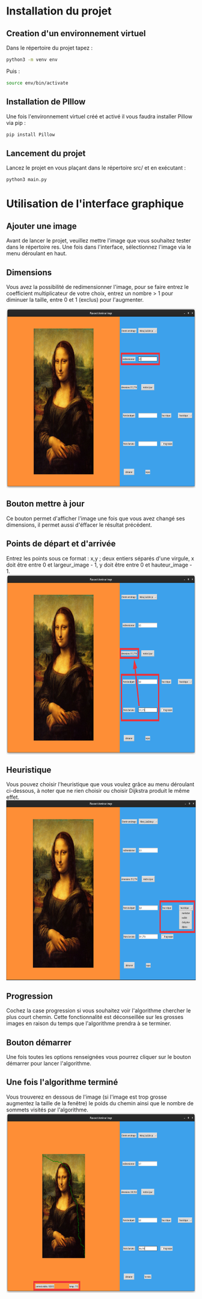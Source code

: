 # Installation du projet
## Creation d'un environnement virtuel
Dans le répertoire du projet tapez :
```bash
python3 -m venv env
```
Puis :
```bash
source env/bin/activate
```
## Installation de PIllow
Une fois l'environnement virtuel créé et activé il vous faudra installer Pillow via pip :
```bash
pip install Pillow
```
## Lancement du projet
Lancez le projet en vous plaçant dans le répertoire src/ et en exécutant :
```bash
python3 main.py
```
# Utilisation de l'interface graphique
## Ajouter une image
Avant de lancer le projet, veuillez mettre l'image que vous souhaitez tester dans le répertoire res. 
Une fois dans l'interface, sélectionnez l'image via le menu déroulant en haut.
## Dimensions
Vous avez la possibilité de redimensionner l'image, pour se faire entrez le coefficient multiplicateur de votre choix, 
entrez un nombre > 1 pour diminuer la taille, entre 0 et 1 (exclus) pour l'augmenter.

<img src="miniatures/dimensions.png" alt="alt text" width="810" height="477" align="center">

## Bouton mettre à jour
Ce bouton permet d'afficher l'image une fois que vous avez changé ses dimensions, il permet aussi d'éffacer le résultat précédent.
## Points de départ et d'arrivée
Entrez les points sous ce format : x,y ; deux entiers séparés d'une virgule, x doit être entre 0 et largeur_image - 1, y doit être entre 0 et hauteur_image - 1.
<img src="miniatures/points.png" alt="alt text" width="810" height="477" align="center">
## Heuristique
Vous pouvez choisir l'heuristique que vous voulez grâce au menu déroulant ci-dessous, à noter que ne rien choisir ou choisir Dijkstra produit le même effet.
<img src="miniatures/heuristiques.png" alt="alt text" width="810" height="477" align="center">
## Progression
Cochez la case progression si vous souhaitez voir l'algorithme chercher le plus court chemin. Cette fonctionnalité est déconseillée sur les grosses images
en raison du temps que l'algorithme prendra à se terminer.
## Bouton démarrer
Une fois toutes les options renseignées vous pourrez cliquer sur le bouton démarrer pour lancer l'algorithme.
## Une fois l'algorithme terminé
Vous trouverez en dessous de l'image (si l'image est trop grosse augmentez la taille de la fenêtre) le poids du chemin ainsi que le
nombre de sommets visités par l'algorithme.
<img src="miniatures/resultat.png" alt="alt text" width="810" height="477" align="center">
